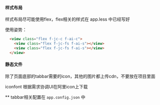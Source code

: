 
#### 样式布局
样式布局尽可能使用flex，flex相关的样式在 app.less 中已经写好

使用姿势：
```html
  <view class="flex f-jc-c f-ai-c">
    <view class="flex f-jc-fs f-ai-s"></view>
    <view class="flex f-jc-fs f-ai-s"></view>
  </view>
```

#### 静态文件

除了页面底部的tabbar需要的icon，其他的图片都上传cdn，不要放在项目里面

iconfont 根据需求协调UI在阿里icon上下载


** tabbar相关配置在 `app.config.json` 中